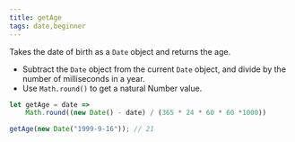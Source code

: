 ```yaml
---
title: getAge
tags: date,beginner
---
```


Takes the date of birth as a `Date` object and returns the age.

- Subtract the `Date` object from the current `Date` object, and divide by the number of milliseconds in a year.
- Use `Math.round()` to get a natural Number value.

```js
let getAge = date =>
    Math.round((new Date() - date) / (365 * 24 * 60 * 60 *1000))
```

```js
getAge(new Date("1999-9-16")); // 21
```
